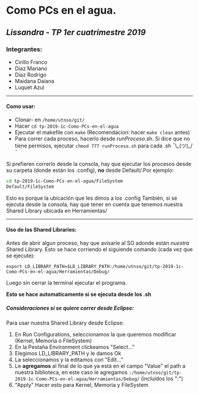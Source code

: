 # **Como PCs en el agua.**
## _Lissandra - TP 1er cuatrimestre 2019_

### Integrantes: 
* Cirillo Franco
* Diaz Mariano
* Diaz Rodrigo
* Maidana Daiana
* Luquet Azul

------------
#### Como usar:

- Clonar-  en `/home/utnso/git/`
- Hacer `cd tp-2019-1c-Como-PCs-en-el-agua`
- Ejecutar el makefile con `make` (Recomendacion:  hacer `make clean` antes)
- Para correr cada proceso, hacerlo desde _runProceso_.sh. Si dice que no tiene permisos, ejecutar `chmod 777 runProceso.sh` para cada .sh ¯\\\_(ツ)_/¯

Si prefieren correrlo desde la consola, hay que ejecutar los procesos desde su carpeta (donde están los .config), **no** desde Default/.Por ejemplo:
```bash
cd tp-2019-1c-Como-PCs-en-el-agua/FileSystem
Default/FileSystem
```
Esto es porque la ubicación que les dimos a los .config
También, si se ejecuta desde la consola, hay que tener en cuenta que tenemos nuestra Shared Library ubicada en Herramientas/

------------

#### Uso de las Shared Libraries:

Antes de abrir algun proceso, hay que avisarle al SO adonde están *nuestra* Shared Library. Esto se hace corriendo el siguiende comando (cada vez que se ejecute):
```
export LD_LIBRARY_PATH=$LD_LIBRARY_PATH:/home/utnso/git/tp-2019-1c-Como-PCs-en-el-agua/Herramientas/Debug/
```
Luego sin cerrar la terminal ejecutar el programa.

**Esto se hace automaticamente si se ejecuta desde los .sh**

##### Consideraciones si se quiere correr desde Eclipse:
Para usar nuestra Shared Library desde Eclipse:
1. En Run Configurations, seleccionamos la que queremos modificar (Kernel, Memoria o FileSystem)
2. En la Pestaña Environment clickeamos "Select..."
3. Elegimos LD_LIBRARY_PATH y le damos Ok
4. La seleccionamos y la editamos con "Edit..."
5. Le **agregamos** al final de lo que ya está en el campo "Value" el path a nuestra biblioteca, en este caso le agregamos `:/home/utnso/git/tp-2019-1c-Como-PCs-en-el-agua/Herramientas/Debug/` (incluidos los ":")
6. "Apply"
Hacer esto para Kernel, Memoria y FileSystem
